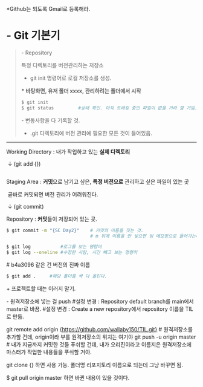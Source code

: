 *Github는 되도록 Gmail로 등록해라.

# - Git 기본기

>\- Repository
>
> 특정 디렉토리를 버전관리하는 저장소
>
>- git init 명령어로 로컬 저장소를 생성.
>
>  **\* 바탕화면, 유저 폴더 xxxx, 관리하려는 폴더에서 시작**
>
>  ```bash
>  $ git init
>  $ git status			#상태 확인. 아직 트래킹 중인 파일이 없을 거라 할 거임.
>  ```
>
>  \- 변동사항을 다 기록할 것.
>
>- .git 디렉토리에 버전 관리에 필요한 모든 것이 들어있음.

---

Working Directory : 내가 작업하고 있는 **실제 디렉토리**

​	↓ (git add {})

```bash

```

Staging Area : **커밋**으로 남기고 싶은, **특정 버전으로** 관리하고 싶은 파일이 있는 곳

​						곧바로 커밋되면 버전 관리가 어려워진다.

​	↓ (git commit)

Repository : **커밋**들이 저장되어 있는 곳.

```bash
$ git commit -m "{SC Day2}"    # 커밋의 이름을 짓는 것.
                               # m 뒤에 이름을 안 넣으면 빔 메모장으로 들어가는데 ':wq'로 나가기.
```


```bash
$ git log			#로그를 보는 명령어
$ git log --oneline #수정한 사람, 시간 빼고 보는 명령어


```

\# b4a3096 같은 건 버전의 진짜 이름
```bash
$ git add .     #해당 폴더를 싹 다 올린다.
```
\+ 프로젝트할 때는 이러지 말기.


\- 원격저장소에 넣는 걸 push
#설정 변경 : Repository default branch를 main에서 master로 바꿈.
#설정 변경 : Create a new repository에서 repository 이름을 TIL로 만듦.


git remote add origin {https://github.com/wallaby150/TIL.git}
    \# 원격저장소를 추가할 건데, origin이라 부를 원격저장소의 위치는 여기야
git push -u origin master
    \# 내가 지금까지 커밋한 것들 푸쉬할 건데, 내가 오리진이라고 이름지은 원격저장소에 마스터가 작업한 내용들을 푸쉬할 거야.

git clone {}
하면 사용 가능. 폴더명 리포지토리 이름으로 되는데 그냥 바꾸면 됨.

$ git pull origin master
하면 바뀐 내용이 있을 것이다.